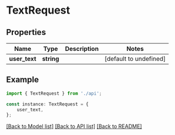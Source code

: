 # TextRequest


## Properties

Name | Type | Description | Notes
------------ | ------------- | ------------- | -------------
**user_text** | **string** |  | [default to undefined]

## Example

```typescript
import { TextRequest } from './api';

const instance: TextRequest = {
    user_text,
};
```

[[Back to Model list]](../README.md#documentation-for-models) [[Back to API list]](../README.md#documentation-for-api-endpoints) [[Back to README]](../README.md)
